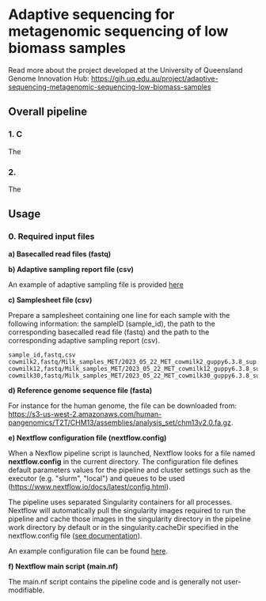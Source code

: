 # Adaptive sequencing for metagenomic sequencing of low biomass samples


Read more about the project developed at the University of Queensland Genome Innovation Hub: https://gih.uq.edu.au/project/adaptive-sequencing-metagenomic-sequencing-low-biomass-samples

## Overall pipeline 

### 1. C

The 

### 2. 

The

## Usage

### 0. Required input files

**a) Basecalled read files (fastq)**


**b) Adaptive sampling report file (csv)**

An example of adaptive sampling file is provided [here]()

**c) Samplesheet file (csv)**

Prepare a samplesheet containing one line for each sample with the following information: the sampleID (sample_id), the path to the corresponding basecalled read file (fastq) and the path to the corresponding adaptive sampling report (csv).     
```
sample_id,fastq,csv
cowmilk2,fastq/Milk_samples_MET/2023_05_22_MET_cowmilk2_guppy6.3.8_sup.fastq.gz,fastq/Milk_samples_MET/adaptive_sampling_FAV67209_fa368ac1_d487a5df.csv
cowmilk12,fastq/Milk_samples_MET/2023_05_22_MET_cowmilk12_guppy6.3.8_sup.fastq.gz,fastq/Milk_samples_MET/adaptive_sampling_FAV81134_516a2fa0_5cce3b1f.csv
cowmilk30,fastq/Milk_samples_MET/2023_05_22_MET_cowmilk30_guppy6.3.8_sup.fastq.gz,fastq/Milk_samples_MET/adaptive_sampling_FAV64853_8f20760e_1cbbd159.csv
```

**d) Reference genome sequence file (fasta)**

For instance for the human genome, the file can be downloaded from: https://s3-us-west-2.amazonaws.com/human-pangenomics/T2T/CHM13/assemblies/analysis_set/chm13v2.0.fa.gz.

**e) Nextflow configuration file (nextflow.config)**

When a Nexflow pipeline script is launched, Nextflow looks for a file named **nextflow.config** in the current directory. The configuration file defines default parameters values for the pipeline and cluster settings such as the executor (e.g. "slurm", "local") and queues to be used (https://www.nextflow.io/docs/latest/config.html). 

The pipeline uses separated Singularity containers for all processes. Nextflow will automatically pull the singularity images required to run the pipeline and cache those images in the singularity directory in the pipeline work directory by default or in the singularity.cacheDir specified in the nextflow.config file ([see documentation](https://www.nextflow.io/docs/latest/singularity.html)). 

An example configuration file can be found [here](https://github.com/vmurigneu/DIS/blob/main/nextflow.config). 

**f) Nextflow main script (main.nf)**

The main.nf script contains the pipeline code and is generally not user-modifiable. 
